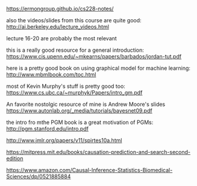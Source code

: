 
https://ermongroup.github.io/cs228-notes/

also the videos/slides from this course are quite good: http://ai.berkeley.edu/lecture_videos.html

lecture 16-20 are probably the most relevant

this is a really good resource for a general introduction: https://www.cis.upenn.edu/~mkearns/papers/barbados/jordan-tut.pdf

here is a pretty good book on using graphical model for machine learning: http://www.mbmlbook.com/toc.html

most of Kevin Murphy's stuff is pretty good too: https://www.cs.ubc.ca/~murphyk/Papers/intro_gm.pdf

An favorite nostolgic resource of mine is Andrew Moore's slides https://www.autonlab.org/_media/tutorials/bayesnet09.pdf

the intro fro mthe PGM book is a great motivation of PGMs: http://pgm.stanford.edu/intro.pdf

http://www.jmlr.org/papers/v11/spirtes10a.html

https://mitpress.mit.edu/books/causation-prediction-and-search-second-edition

https://www.amazon.com/Causal-Inference-Statistics-Biomedical-Sciences/dp/0521885884
